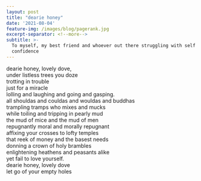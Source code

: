 ```yaml
---
layout: post
title: "dearie honey"
date: '2021-08-04'
feature-img: /images/blog/pagerank.jpg
excerpt-separator: <!--more-->
subtitle: >-
  To myself, my best friend and whoever out there struggling with self
  confidence
---
```

dearie honey, lovely dove,  
under listless trees you doze  
trotting in trouble  
just for a miracle  
lolling and laughing and going and gasping.  
all shouldas and couldas and wouldas and buddhas  
trampling tramps who mixes and mucks  
while toiling and tripping in pearly mud  
the mud of mice and the mud of men  
repugnantly moral and morally repugnant  
affixing your crosses to lofty temples  
that reek of money and the basest needs  
donning a crown of holy brambles  
enlightening heathens and peasants alike  
yet fail to love yourself.  
dearie honey, lovely dove  
let go of your empty holes  
